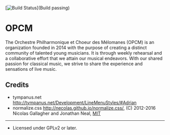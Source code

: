 [![Build Status](https://img.shields.io/badge/Build-passing-brightgreen.svg)](Build passing)

OPCM
====

The Orchestre Philharmonique et Choeur des Mélomanes (OPCM) is an organization founded in 2014 with the purpose of creating a distinct community of talented young musicians. It is through weekly rehearsal and a collaborative effort that we attain our musical endeavors. With our shared passion for classical music, we strive to share the experience and sensations of live music.

## Credits
* tympanus.net http://tympanus.net/Development/LineMenuStyles/#Adrian
* normalize.css http://necolas.github.io/normalize.css/, (C) 2012-2016 Nicolas Gallagher and Jonathan Neal, [MIT](http://opensource.org/licenses/MIT)

------
* Licensed under GPLv2 or later.

